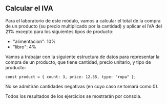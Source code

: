 ## Calcular el IVA

Para el laboratorio de este módulo, vamos a calcular el total de la compra de un producto (su precio
multiplicado por la cantidad) y aplicar el IVA del 21% excepto para los siguientes tipos de producto:

- "alimentacion": 10%
- "libro": 4%

Vamos a trabajar con la siguiente estructura de datos para representar la compra de un producto, que tiene
cantidad, precio unitario, y tipo de producto:

`const product = { count: 3, price: 12.55, type: "ropa" };`

No se admitirán cantidades negativas (en cuyo caso se tomará como 0).

Todos los resultados de los ejercicios se mostrarán por consola.
